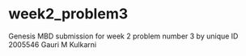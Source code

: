 # week2_problem3
Genesis MBD submission for week 2 problem number 3 by unique ID 2005546 Gauri M Kulkarni
